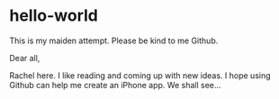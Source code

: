 # hello-world
This is my maiden attempt. Please be kind to me Github.

Dear all,

Rachel here. I like reading and coming up with new ideas.
I hope using Github can help me create an iPhone app. 
We shall see...
